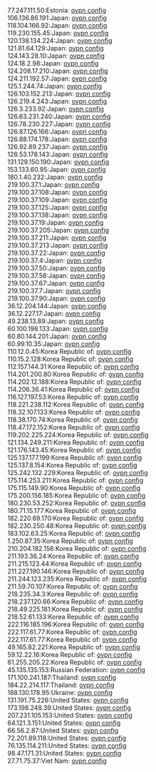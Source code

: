 77.247.111.50:Estonia: [ovpn config](vpn/77_247_111_50.ovpn)  
106.136.86.191:Japan: [ovpn config](vpn/106_136_86_191.ovpn)  
118.104.166.92:Japan: [ovpn config](vpn/118_104_166_92.ovpn)  
119.230.155.45:Japan: [ovpn config](vpn/119_230_155_45.ovpn)  
120.138.134.224:Japan: [ovpn config](vpn/120_138_134_224.ovpn)  
121.81.64.129:Japan: [ovpn config](vpn/121_81_64_129.ovpn)  
124.143.28.10:Japan: [ovpn config](vpn/124_143_28_10.ovpn)  
124.18.2.98:Japan: [ovpn config](vpn/124_18_2_98.ovpn)  
124.208.17.210:Japan: [ovpn config](vpn/124_208_17_210.ovpn)  
124.211.192.57:Japan: [ovpn config](vpn/124_211_192_57.ovpn)  
125.1.244.74:Japan: [ovpn config](vpn/125_1_244_74.ovpn)  
126.103.152.213:Japan: [ovpn config](vpn/126_103_152_213.ovpn)  
126.219.4.243:Japan: [ovpn config](vpn/126_219_4_243.ovpn)  
126.3.233.92:Japan: [ovpn config](vpn/126_3_233_92.ovpn)  
126.63.231.240:Japan: [ovpn config](vpn/126_63_231_240.ovpn)  
126.78.230.227:Japan: [ovpn config](vpn/126_78_230_227.ovpn)  
126.87.126.166:Japan: [ovpn config](vpn/126_87_126_166.ovpn)  
126.88.174.178:Japan: [ovpn config](vpn/126_88_174_178.ovpn)  
126.92.89.237:Japan: [ovpn config](vpn/126_92_89_237.ovpn)  
128.53.178.143:Japan: [ovpn config](vpn/128_53_178_143.ovpn)  
131.129.150.190:Japan: [ovpn config](vpn/131_129_150_190.ovpn)  
153.133.60.95:Japan: [ovpn config](vpn/153_133_60_95.ovpn)  
180.1.40.232:Japan: [ovpn config](vpn/180_1_40_232.ovpn)  
219.100.37.1:Japan: [ovpn config](vpn/219_100_37_1.ovpn)  
219.100.37.108:Japan: [ovpn config](vpn/219_100_37_108.ovpn)  
219.100.37.109:Japan: [ovpn config](vpn/219_100_37_109.ovpn)  
219.100.37.125:Japan: [ovpn config](vpn/219_100_37_125.ovpn)  
219.100.37.138:Japan: [ovpn config](vpn/219_100_37_138.ovpn)  
219.100.37.19:Japan: [ovpn config](vpn/219_100_37_19.ovpn)  
219.100.37.205:Japan: [ovpn config](vpn/219_100_37_205.ovpn)  
219.100.37.211:Japan: [ovpn config](vpn/219_100_37_211.ovpn)  
219.100.37.213:Japan: [ovpn config](vpn/219_100_37_213.ovpn)  
219.100.37.22:Japan: [ovpn config](vpn/219_100_37_22.ovpn)  
219.100.37.4:Japan: [ovpn config](vpn/219_100_37_4.ovpn)  
219.100.37.50:Japan: [ovpn config](vpn/219_100_37_50.ovpn)  
219.100.37.58:Japan: [ovpn config](vpn/219_100_37_58.ovpn)  
219.100.37.67:Japan: [ovpn config](vpn/219_100_37_67.ovpn)  
219.100.37.7:Japan: [ovpn config](vpn/219_100_37_7.ovpn)  
219.100.37.90:Japan: [ovpn config](vpn/219_100_37_90.ovpn)  
36.12.204.144:Japan: [ovpn config](vpn/36_12_204_144.ovpn)  
36.12.227.17:Japan: [ovpn config](vpn/36_12_227_17.ovpn)  
49.238.13.89:Japan: [ovpn config](vpn/49_238_13_89.ovpn)  
60.100.198.133:Japan: [ovpn config](vpn/60_100_198_133.ovpn)  
60.80.144.201:Japan: [ovpn config](vpn/60_80_144_201.ovpn)  
60.99.10.35:Japan: [ovpn config](vpn/60_99_10_35.ovpn)  
110.12.0.45:Korea Republic of: [ovpn config](vpn/110_12_0_45.ovpn)  
110.15.2.128:Korea Republic of: [ovpn config](vpn/110_15_2_128.ovpn)  
112.157.144.31:Korea Republic of: [ovpn config](vpn/112_157_144_31.ovpn)  
114.201.200.80:Korea Republic of: [ovpn config](vpn/114_201_200_80.ovpn)  
114.202.12.188:Korea Republic of: [ovpn config](vpn/114_202_12_188.ovpn)  
114.206.36.41:Korea Republic of: [ovpn config](vpn/114_206_36_41.ovpn)  
116.127.197.53:Korea Republic of: [ovpn config](vpn/116_127_197_53.ovpn)  
118.221.238.112:Korea Republic of: [ovpn config](vpn/118_221_238_112.ovpn)  
118.32.107.133:Korea Republic of: [ovpn config](vpn/118_32_107_133.ovpn)  
118.38.170.74:Korea Republic of: [ovpn config](vpn/118_38_170_74.ovpn)  
118.47.172.152:Korea Republic of: [ovpn config](vpn/118_47_172_152.ovpn)  
119.202.225.224:Korea Republic of: [ovpn config](vpn/119_202_225_224.ovpn)  
121.134.249.211:Korea Republic of: [ovpn config](vpn/121_134_249_211.ovpn)  
121.176.143.45:Korea Republic of: [ovpn config](vpn/121_176_143_45.ovpn)  
125.137.177.199:Korea Republic of: [ovpn config](vpn/125_137_177_199.ovpn)  
125.137.8.154:Korea Republic of: [ovpn config](vpn/125_137_8_154.ovpn)  
125.242.132.229:Korea Republic of: [ovpn config](vpn/125_242_132_229.ovpn)  
175.114.253.211:Korea Republic of: [ovpn config](vpn/175_114_253_211.ovpn)  
175.115.149.90:Korea Republic of: [ovpn config](vpn/175_115_149_90.ovpn)  
175.200.156.185:Korea Republic of: [ovpn config](vpn/175_200_156_185.ovpn)  
180.230.53.252:Korea Republic of: [ovpn config](vpn/180_230_53_252.ovpn)  
180.71.15.177:Korea Republic of: [ovpn config](vpn/180_71_15_177.ovpn)  
182.220.69.170:Korea Republic of: [ovpn config](vpn/182_220_69_170.ovpn)  
182.230.250.48:Korea Republic of: [ovpn config](vpn/182_230_250_48.ovpn)  
183.102.63.25:Korea Republic of: [ovpn config](vpn/183_102_63_25.ovpn)  
1.250.87.35:Korea Republic of: [ovpn config](vpn/1_250_87_35.ovpn)  
210.204.182.156:Korea Republic of: [ovpn config](vpn/210_204_182_156.ovpn)  
211.193.36.24:Korea Republic of: [ovpn config](vpn/211_193_36_24.ovpn)  
211.215.123.44:Korea Republic of: [ovpn config](vpn/211_215_123_44.ovpn)  
211.227.190.146:Korea Republic of: [ovpn config](vpn/211_227_190_146.ovpn)  
211.244.123.235:Korea Republic of: [ovpn config](vpn/211_244_123_235.ovpn)  
211.59.70.107:Korea Republic of: [ovpn config](vpn/211_59_70_107.ovpn)  
218.235.34.3:Korea Republic of: [ovpn config](vpn/218_235_34_3.ovpn)  
218.237.120.66:Korea Republic of: [ovpn config](vpn/218_237_120_66.ovpn)  
218.49.225.181:Korea Republic of: [ovpn config](vpn/218_49_225_181.ovpn)  
218.52.61.133:Korea Republic of: [ovpn config](vpn/218_52_61_133.ovpn)  
222.116.185.196:Korea Republic of: [ovpn config](vpn/222_116_185_196.ovpn)  
222.117.61.77:Korea Republic of: [ovpn config](vpn/222_117_61_77.ovpn)  
222.117.61.77:Korea Republic of: [ovpn config](vpn/222_117_61_77.ovpn)  
49.165.82.221:Korea Republic of: [ovpn config](vpn/49_165_82_221.ovpn)  
59.12.22.16:Korea Republic of: [ovpn config](vpn/59_12_22_16.ovpn)  
61.255.205.22:Korea Republic of: [ovpn config](vpn/61_255_205_22.ovpn)  
45.135.135.153:Russian Federation: [ovpn config](vpn/45_135_135_153.ovpn)  
171.100.241.187:Thailand: [ovpn config](vpn/171_100_241_187.ovpn)  
184.22.214.117:Thailand: [ovpn config](vpn/184_22_214_117.ovpn)  
188.130.178.95:Ukraine: [ovpn config](vpn/188_130_178_95.ovpn)  
131.191.75.226:United States: [ovpn config](vpn/131_191_75_226.ovpn)  
173.198.248.39:United States: [ovpn config](vpn/173_198_248_39.ovpn)  
207.231.105.153:United States: [ovpn config](vpn/207_231_105_153.ovpn)  
64.121.3.151:United States: [ovpn config](vpn/64_121_3_151.ovpn)  
66.56.2.87:United States: [ovpn config](vpn/66_56_2_87.ovpn)  
72.201.89.118:United States: [ovpn config](vpn/72_201_89_118.ovpn)  
76.135.114.211:United States: [ovpn config](vpn/76_135_114_211.ovpn)  
98.47.171.31:United States: [ovpn config](vpn/98_47_171_31.ovpn)  
27.71.75.37:Viet Nam: [ovpn config](vpn/27_71_75_37.ovpn)  

